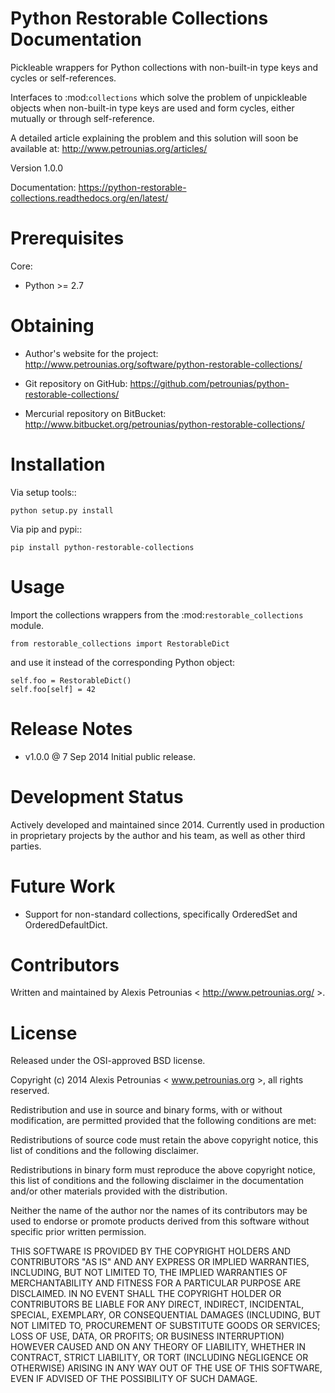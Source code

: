Python Restorable Collections Documentation
===========================================

Pickleable wrappers for Python collections with non-built-in type keys and
cycles or self-references.

Interfaces to :mod:`collections` which solve the problem of unpickleable objects
when non-built-in type keys are used and form cycles, either mutually or through
self-reference.

A detailed article explaining the problem and this solution will soon be
available at: http://www.petrounias.org/articles/

Version 1.0.0

Documentation: https://python-restorable-collections.readthedocs.org/en/latest/


Prerequisites
=============

Core:

- Python >= 2.7


Obtaining
=========

- Author's website for the project:
  http://www.petrounias.org/software/python-restorable-collections/

- Git repository on GitHub:
  https://github.com/petrounias/python-restorable-collections/

- Mercurial repository on BitBucket:
  http://www.bitbucket.org/petrounias/python-restorable-collections/


Installation
============

Via setup tools::

    python setup.py install

Via pip and pypi::

    pip install python-restorable-collections


Usage
=====

Import the collections wrappers from the :mod:`restorable_collections` module.

    from restorable_collections import RestorableDict

and use it instead of the corresponding Python object:

    self.foo = RestorableDict()
    self.foo[self] = 42


Release Notes
=============

- v1.0.0 @ 7 Sep 2014 Initial public release.


Development Status
==================

Actively developed and maintained since 2014. Currently used in production in
proprietary projects by the author and his team, as well as other third parties.


Future Work
===========

- Support for non-standard collections, specifically OrderedSet and
  OrderedDefaultDict.


Contributors
============

Written and maintained by Alexis Petrounias < http://www.petrounias.org/ >.


License
=======

Released under the OSI-approved BSD license.

Copyright (c) 2014 Alexis Petrounias < www.petrounias.org >,
all rights reserved.

Redistribution and use in source and binary forms, with or without modification,
are permitted provided that the following conditions are met:

Redistributions of source code must retain the above copyright notice, this list
of conditions and the following disclaimer.

Redistributions in binary form must reproduce the above copyright notice, this
list of conditions and the following disclaimer in the documentation and/or
other materials provided with the distribution.

Neither the name of the author nor the names of its contributors may be used to
endorse or promote products derived from this software without specific prior
written permission.

THIS SOFTWARE IS PROVIDED BY THE COPYRIGHT HOLDERS AND CONTRIBUTORS "AS IS" AND
ANY EXPRESS OR IMPLIED WARRANTIES, INCLUDING, BUT NOT LIMITED TO, THE IMPLIED
WARRANTIES OF MERCHANTABILITY AND FITNESS FOR A PARTICULAR PURPOSE ARE
DISCLAIMED. IN NO EVENT SHALL THE COPYRIGHT HOLDER OR CONTRIBUTORS BE LIABLE FOR
ANY DIRECT, INDIRECT, INCIDENTAL, SPECIAL, EXEMPLARY, OR CONSEQUENTIAL DAMAGES
(INCLUDING, BUT NOT LIMITED TO, PROCUREMENT OF SUBSTITUTE GOODS OR SERVICES;
LOSS OF USE, DATA, OR PROFITS; OR BUSINESS INTERRUPTION) HOWEVER CAUSED AND ON
ANY THEORY OF LIABILITY, WHETHER IN CONTRACT, STRICT LIABILITY, OR TORT
(INCLUDING NEGLIGENCE OR OTHERWISE) ARISING IN ANY WAY OUT OF THE USE OF THIS
SOFTWARE, EVEN IF ADVISED OF THE POSSIBILITY OF SUCH DAMAGE.

